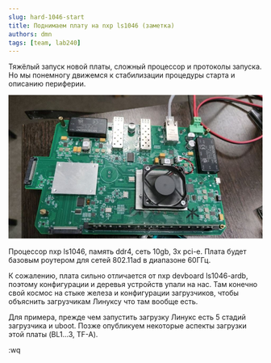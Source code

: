 ```yaml
---
slug: hard-1046-start
title: Поднимаем плату на nxp ls1046 (заметка)
authors: dmn
tags: [team, lab240]
---
```


Тяжёлый запуск новой платы, сложный процессор и протоколы запуска. Но мы понемногу движемся к стабилизации процедуры старта и описанию периферии. 

![](img/dok-ls1046.jpg)

Процессор nxp ls1046, память ddr4, сеть 10gb, 3x pci-e. Плата будет базовым роутером для сетей 802.11ad в диапазоне 60ГГц. 

К сожалению, плата  сильно отличается от nxp devboard ls1046-ardb, поэтому конфигурации и деревья устройств упали на нас. Там конечно свой космос на стыке железа и конфигурации загрузчиков, чтобы объяснить загрузчикам Линуксу что там вообще есть. 

Для примера, прежде чем запустить загрузку Линукс есть 5 стадий загрузчика и uboot. Позже опубликуем некоторые аспекты загрузки этой платы (BL1...3, TF-A).

:wq